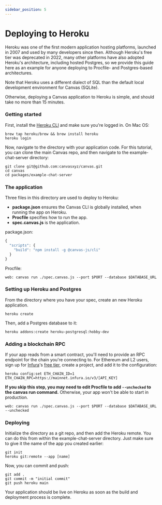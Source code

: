 ```yaml
---
sidebar_position: 5
---
```


# Deploying to Heroku

Heroku was one of the first modern application hosting platforms, launched in 2007 and used by many developers since then. Although Heroku's free tier was deprecated in 2022, many other platforms have also adopted Heroku's architecture, including hosted Postgres, so we provide this guide here as an example for anyone deploying to Procfile- and Postgres-based architectures.

Note that Heroku uses a different dialect of SQL than the default local development environment for Canvas (SQLite).

Otherwise, deploying a Canvas application to Heroku is simple, and should take no more than 15 minutes.

### Getting started

First, install the [Heroku CLI](https://devcenter.heroku.com/articles/heroku-cli) and make sure you're logged in. On Mac OS:

```
brew tap heroku/brew && brew install heroku
heroku login
```

Now, navigate to the directory with your application code. For this tutorial, you can clone the main Canvas repo, and then navigate to the example-chat-server directory:

```
git clone git@github.com:canvasxyz/canvas.git
cd canvas
cd packages/example-chat-server
```

### The application

Three files in this directory are used to deploy to Heroku:

- **package.json** ensures the Canvas CLI is globally installed, when running the app on Heroku.
- **Procfile** specifies how to run the app.
- **spec.canvas.js** is the application.

package.json:

```js
{
  "scripts": {
    "build": "npm install -g @canvas-js/cli"
  }
}
```

Procfile:

```
web: canvas run ./spec.canvas.js --port $PORT --database $DATABASE_URL
```

### Setting up Heroku and Postgres

From the directory where you have your spec, create an new Heroku application.

```
heroku create
```

Then, add a Postgres database to it:

```
heroku addons:create heroku-postgresql:hobby-dev
```

### Adding a blockchain RPC

If your app reads from a smart contract, you'll need to provide an RPC endpoint for the chain you're connecting to. For Ethereum and L2 users, sign up for [Infura](https://infura.io/)'s [free tier](https://infura.io/pricing), create a project, and add it to the configuration:

```
heroku config:set ETH_CHAIN_ID=1 ETH_CHAIN_RPC=https://mainnet.infura.io/v3/[API_KEY]
```

**If you skip this step, you may need to edit Procfile to add `--unchecked` to the canvas run command.** Otherwise, your app won't be able to start in production.

```
web: canvas run ./spec.canvas.js --port $PORT --database $DATABASE_URL --unchecked
```

### Deploying

Initialize the directory as a git repo, and then add the Heroku remote. You can do this from within the example-chat-server directory. Just make sure to give it the name of the app you created earlier:

```
git init
heroku git:remote --app [name]
```

Now, you can commit and push:

```
git add .
git commit -m "initial commit"
git push heroku main
```

Your application should be live on Heroku as soon as the build and deployment process is complete.
